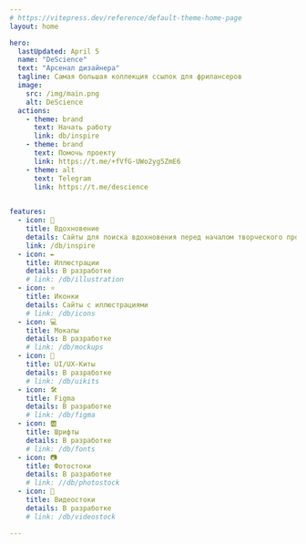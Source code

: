 ```yaml
---
# https://vitepress.dev/reference/default-theme-home-page
layout: home

hero:
  lastUpdated: April 5
  name: "DeScience"
  text: "Арсенал дизайнера"
  tagline: Самая большая коллекция ссылок для фрилансеров
  image:
    src: /img/main.png
    alt: DeScience
  actions:
    - theme: brand
      text: Начать работу
      link: db/inspire
    - theme: brand
      text: Помочь проекту
      link: https://t.me/+fVfG-UWo2yg5ZmE6
    - theme: alt
      text: Telegram
      link: https://t.me/descience
      

features:
  - icon: 💭
    title: Вдохновение
    details: Сайты для поиска вдохновения перед началом творческого процесса
    link: /db/inspire
  - icon: ✒️
    title: Иллюстрации
    details: В разработке
    # link: /db/illustration
  - icon: ⭐️
    title: Иконки
    details: Сайты с иллюстрациями
    # link: /db/icons
  - icon: 💻
    title: Мокапы
    details: В разработке
    # link: /db/mockups
  - icon: 🐳
    title: UI/UX-Киты
    details: В разработке
    # link: /db/uikits
  - icon: 🛠
    title: Figma
    details: В разработке
    # link: /db/figma
  - icon: 🆎
    title: Шрифты
    details: В разработке
    # link: /db/fonts
  - icon: 📷
    title: Фотостоки
    details: В разработке
    # link: //db/photostock
  - icon: 🎥
    title: Видеостоки
    details: В разработке
    # link: /db/videostock

---
```

